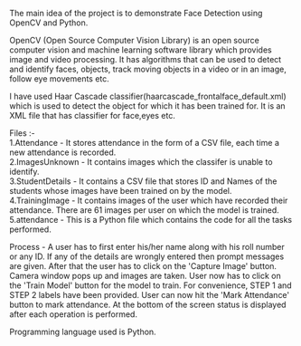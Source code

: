 The main idea of the project is to demonstrate Face Detection using OpenCV and Python.

OpenCV (Open Source Computer Vision Library) is an open source computer vision and machine learning software library which provides image and video processing. It has algorithms that can be used to detect and identify faces, objects, track moving objects in a video or in an image, follow eye movements etc.

I have used Haar Cascade classifier(haarcascade_frontalface_default.xml) which is used to detect the object for which it has been trained for. It is an XML file that has classifier for face,eyes etc.

Files :-<br />
1.Attendance - It stores attendance in the form of a CSV file, each time a new attendance is recorded.<br />
2.ImagesUnknown - It contains images which the classifer is unable to identify.<br />
3.StudentDetails - It contains a CSV file that stores ID and Names of the students whose images have been trained on by the model.<br />
4.TrainingImage - It contains images of the user which have recorded their attendance. There are 61 images per user on which the model is trained.<br />
5.attendance - This is a Python file which contains the code for all the tasks performed.<br />

Process - A user has to first enter his/her name along with his roll number or any ID. If any of the details are wrongly entered then prompt messages are given. After that the user has to click on the 'Capture Image' button. Camera window pops up and images are taken. User now has to click on the 'Train Model' button for the model to train. For convenience, STEP 1 and STEP 2 labels have been provided. User can now hit the 'Mark Attendance' button to mark attendance. At the bottom of the screen status is displayed after each operation is performed.

Programming language used is Python.

